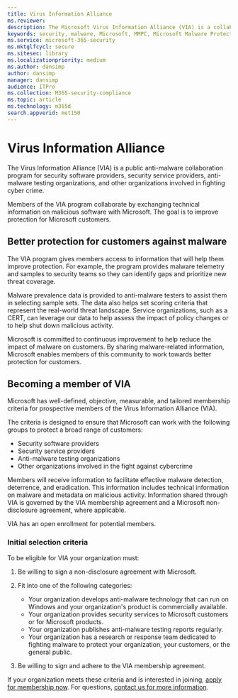 ```yaml
---
title: Virus Information Alliance
ms.reviewer: 
description: The Microsoft Virus Information Alliance (VIA) is a collaborative antimalware program for organizations fighting cybercrime.
keywords: security, malware, Microsoft, MMPC, Microsoft Malware Protection Center, partners, sharing, samples, vendor exchange, CSS, alliance, WDSI
ms.service: microsoft-365-security
ms.mktglfcycl: secure
ms.sitesec: library
ms.localizationpriority: medium
ms.author: dansimp
author: dansimp
manager: dansimp
audience: ITPro
ms.collection: M365-security-compliance
ms.topic: article
ms.technology: m365d
search.appverid: met150
---
```


# Virus Information Alliance

The Virus Information Alliance (VIA) is a public anti-malware collaboration program for security software providers, security service providers, anti-malware testing organizations, and other organizations involved in fighting cyber crime.

Members of the VIA program collaborate by exchanging technical information on malicious software with Microsoft. The goal is to improve protection for Microsoft customers.

## Better protection for customers against malware

The VIA program gives members access to information that will help them improve protection. For example, the program provides malware telemetry and samples to security teams so they can identify gaps and prioritize new threat coverage.

Malware prevalence data is provided to anti-malware testers to assist them in selecting sample sets. The data also helps set scoring criteria that represent the real-world threat landscape. Service organizations, such as a CERT, can leverage our data to help assess the impact of policy changes or to help shut down malicious activity.

Microsoft is committed to continuous improvement to help reduce the impact of malware on customers. By sharing malware-related information, Microsoft enables members of this community to work towards better protection for customers.

## Becoming a member of VIA

Microsoft has well-defined, objective, measurable, and tailored membership criteria for prospective members of the Virus Information Alliance (VIA).

The criteria is designed to ensure that Microsoft can work with the following groups to protect a broad range of customers:

- Security software providers
- Security service providers
- Anti-malware testing organizations
- Other organizations involved in the fight against cybercrime

Members will receive information to facilitate effective malware detection, deterrence, and eradication. This information includes technical information on malware and metadata on malicious activity. Information shared through VIA is governed by the VIA membership agreement and a Microsoft non-disclosure agreement, where applicable.

VIA has an open enrollment for potential members.

### Initial selection criteria

To be eligible for VIA your organization must:

1. Be willing to sign a non-disclosure agreement with Microsoft.

2. Fit into one of the following categories:

    - Your organization develops anti-malware technology that can run on Windows and your organization's product is commercially available.
    - Your organization provides security services to Microsoft customers or for Microsoft products.
    - Your organization publishes anti-malware testing reports regularly.
    - Your organization has a research or response team dedicated to fighting malware to protect your organization, your customers, or the general public.

3. Be willing to sign and adhere to the VIA membership agreement.

If your organization meets these criteria and is interested in joining, [apply for membership now](https://www.microsoft.com/wdsi/alliances/apply-alliance-membership). For questions, [contact us for more information](https://www.microsoft.com/wdsi/alliances/collaboration-inquiry).
